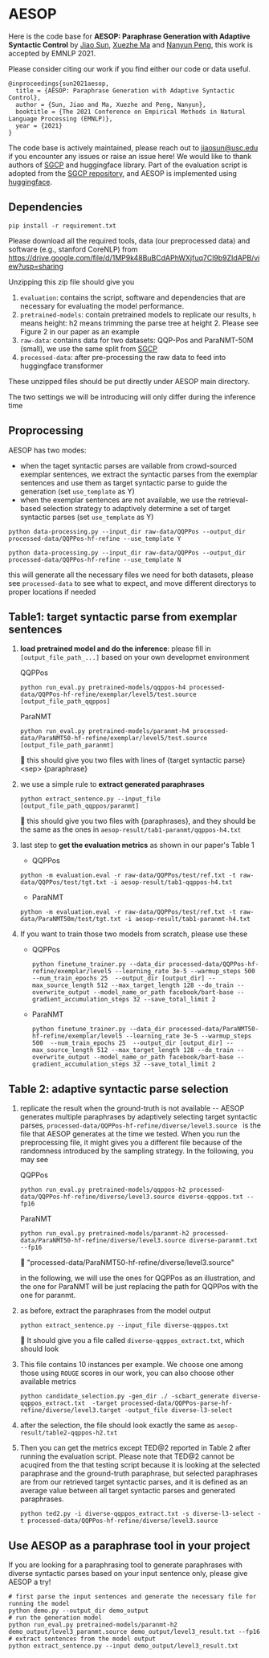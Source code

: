 # AESOP

Here is the code base for **AESOP: Paraphrase Generation with Adaptive Syntactic Control** by [Jiao Sun](https://sunjiao123sun.github.io/), [Xuezhe Ma](https://xuezhemax.github.io/) and [Nanyun Peng](https://vnpeng.net/), this work is accepted by EMNLP 2021.

Please consider citing our work if you find either our code or data useful.

```
@inproceedings{sun2021aesop,
  title = {AESOP: Paraphrase Generation with Adaptive Syntactic Control},
  author = {Sun, Jiao and Ma, Xuezhe and Peng, Nanyun},
  booktitle = {The 2021 Conference on Empirical Methods in Natural Language Processing (EMNLP)},
  year = {2021}
}
```

The code base is actively maintained, please reach out to jiaosun@usc.edu if you encounter any issues or raise an issue here! We would like to thank authors of [SGCP](https://arxiv.org/pdf/2005.08417.pdf) and huggingface library. Part of the evaluation script is adopted from the [SGCP repository](https://github.com/malllabiisc/SGCP), and AESOP is implemented using [huggingface](https://github.com/huggingface/).

## Dependencies

```
pip install -r requirement.txt
```

Please download all the required tools, data (our preprocessed data) and software (e.g., stanford CoreNLP) from https://drive.google.com/file/d/1MP9k48BuBCdAPhWXjfuq7Cl9b9ZIdAPB/view?usp=sharing

 Unzipping this zip file should give you 

1. `evaluation`: contains the script, software and dependencies that are necessary for evaluating the model performance. 
2. `pretrained-models`: contain pretrained models to replicate our results, `h` means height: h2 means trimming the parse tree at height 2. Please see Figure 2 in our paper as an example
3. `raw-data`: contains data for two datasets: QQP-Pos and ParaNMT-50M (small), we use the same split from [SGCP](https://github.com/malllabiisc/SGCP)
4. `processed-data`: after pre-processing the raw data to feed into huggingface transformer

These unzipped files should be put directly under AESOP main directory.

 The two settings we will be introducing will only differ during the inference time 



## Proprocessing

AESOP has two modes:

- when the taget syntactic parses are vailable from crowd-sourced exemplar sentences, we extract the syntactic parses from the exemplar sentences and use them as target syntactic parse to guide the generation (set `use_template` as Y)
- when the exemplar sentences are not available, we use the retrieval-based  selection strategy to adaptively determine a set of target syntactic parses  (set `use_template` as Y)

```
python data-processing.py --input_dir raw-data/QQPPos --output_dir processed-data/QQPPos-hf-refine --use_template Y

python data-processing.py --input_dir raw-data/QQPPos --output_dir processed-data/QQPPos-hf-refine --use_template N
```

this will generate all the necessary files we need for both datasets, please see `processed-data` to see what to expect, and move different directorys to proper locations if needed



## Table1: target syntactic parse from exemplar sentences

1. **load pretrained model and do the inference**: please fill in `[output_file_path_...]` based on your own developmet environment

   QQPPos

   ```shell
   python run_eval.py pretrained-models/qqppos-h4 processed-data/QQPPos-hf-refine/exemplar/level5/test.source [output_file_path_qqppos]
   ```

   ParaNMT

   ```shell
   python run_eval.py pretrained-models/paranmt-h4 processed-data/ParaNMT50-hf-refine/exemplar/level5/test.source [output_file_path_paranmt]
   ```

   📝 this should give you two files with lines of {target syntactic parse} \<sep\> {paraphrase}

2. we use a simple rule to **extract generated paraphrases**

   ```
   python extract_sentence.py --input_file [output_file_path_qqppos/paranmt]
   ```

   📝 this should give you two files with {paraphrases}, and they should be the same as the ones in `aesop-result/tab1-paranmt/qqppos-h4.txt`

3. last step to **get the evaluation metrics** as shown in our paper's Table 1

   - QQPPos

   ```shell
   python -m evaluation.eval -r raw-data/QQPPos/test/ref.txt -t raw-data/QQPPos/test/tgt.txt -i aesop-result/tab1-qqppos-h4.txt
   ```

   - ParaNMT

   ```shell
   python -m evaluation.eval -r raw-data/QQPPos/test/ref.txt -t raw-data/ParaNMT50m/test/tgt.txt -i aesop-result/tab1-paranmt-h4.txt
   ```

4. If you want to train those two models from scratch, please use these 

   - QQPPos

     ```shell
     python finetune_trainer.py --data_dir processed-data/QQPPos-hf-refine/exemplar/level5 --learning_rate 3e-5 --warmup_steps 500  --num_train_epochs 25  --output_dir [output_dir] --max_source_length 512 --max_target_length 128 --do_train --overwrite_output --model_name_or_path facebook/bart-base --gradient_accumulation_steps 32 --save_total_limit 2
     ```

   - ParaNMT

     ```shell
     python finetune_trainer.py --data_dir processed-data/ParaNMT50-hf-refine/exemplar/level5 --learning_rate 3e-5 --warmup_steps 500  --num_train_epochs 25  --output_dir [output_dir] --max_source_length 512 --max_target_length 128 --do_train --overwrite_output --model_name_or_path facebook/bart-base --gradient_accumulation_steps 32 --save_total_limit 2
     ```

     

## Table 2: adaptive syntactic parse selection

1. replicate the result when the ground-truth is not available -- AESOP generates multiple paraphrases by adaptively selecting target syntactic parses, `processed-data/QQPPos-hf-refine/diverse/level3.source ` is the file that AESOP generates at the time we tested. When you run the preprocessing file, it might gives you a different file because of the randomness introduced by the sampling strategy. In the following, you may see 

   QQPPos

   ```
   python run_eval.py pretrained-models/qqppos-h2 processed-data/QQPPos-hf-refine/diverse/level3.source diverse-qqppos.txt --fp16
   ```

   ParaNMT

   ```
   python run_eval.py pretrained-models/paranmt-h2 processed-data/ParaNMT50-hf-refine/diverse/level3.source diverse-paranmt.txt --fp16
   ```

   📝 "processed-data/ParaNMT50-hf-refine/diverse/level3.source"

   in the following, we will use the ones for QQPPos as an illustration, and the one for ParaNMT will be just replacing the path for QQPPos with the one for paranmt.

2. as before, extract the paraphrases from the model output

   ```
   python extract_sentence.py --input_file diverse-qqppos.txt
   ```

   📝  It should give you a file called `diverse-qqppos_extract.txt`, which should look 

3. This file contains 10 instances per example. We choose one among those using `ROUGE` scores in our work, you can also choose other available metrics

   ```
   python candidate_selection.py -gen_dir ./ -scbart_generate diverse-qqppos_extract.txt  -target processed-data/QQPPos-parse-hf-refine/diverse/level3.target -output_file diverse-l3-select
   ```

4. after the selection, the file should look exactly the same as `aesop-result/table2-qqppos-h2.txt`

5. Then you can get the metrics except TED@2 reported in Table 2 after running the evaluation script. Please note that TED@2 cannot be acuqired from the that testing script because it is looking at the selected paraphrase and the ground-truth paraphrase, but  selected paraphrases are from our retrieved target syntactic parses, and it is defined as an average value between all target syntactic parses and generated paraphrases. 

   ```
   python ted2.py -i diverse-qqppos_extract.txt -s diverse-l3-select -t processed-data/QQPPos-hf-refine/diverse/level3.source
   ```



## Use AESOP as a paraphrase tool in your project

If you are looking for a paraphrasing tool to generate paraphrases with diverse syntactic parses based on your input sentence only, please give AESOP a try!

```shell
# first parse the input sentences and generate the necessary file for running the model
python demo.py --output_dir demo_output
# run the generation model
python run_eval.py pretrained-models/paranmt-h2 demo_output/level3_paranmt.source demo_output/level3_result.txt --fp16
# extract sentences from the model output
python extract_sentence.py --input demo_output/level3_result.txt
```


